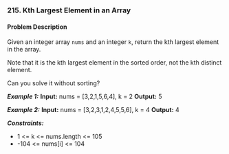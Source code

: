 ### 215. Kth Largest Element in an Array

#### Problem Description

Given an integer array `nums` and an integer `k`, return the kth largest element in the array.

Note that it is the kth largest element in the sorted order, not the kth distinct element.

Can you solve it without sorting?

***Example 1:*** 
**Input:**  nums = [3,2,1,5,6,4], k = 2
**Output:**  5

***Example 2:*** 
**Input:**  nums = [3,2,3,1,2,4,5,5,6], k = 4
**Output:**  4

***Constraints:*** 
- 1 <= k <= nums.length <= 105
- -104 <= nums[i] <= 104
